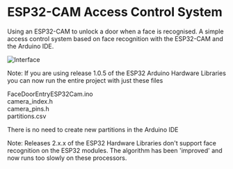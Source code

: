 # ESP32-CAM Access Control System
Using an ESP32-CAM to unlock a door when a face is recognised.  A simple access control system based on face recognition with the ESP32-CAM and the Arduino IDE.

![Interface](https://robotzero.one/wp-content/uploads/bfi_thumb/featured-master-1-6qb32y1978bm9yf6ne9nypfey83yf3pvisk7rozvfi8.jpg)  

Note: If you are using release 1.0.5 of the ESP32 Arduino Hardware Libraries you can now run the entire project with just these files

FaceDoorEntryESP32Cam.ino  
camera_index.h  
camera_pins.h  
partitions.csv  

There is no need to create new partitions in the Arduino IDE  

Note: Releases 2.x.x of the ESP32 Hardware Libraries don't support face recognition on the ESP32 modules. The algorithm has been 'improved' and now runs too slowly on these processors.

